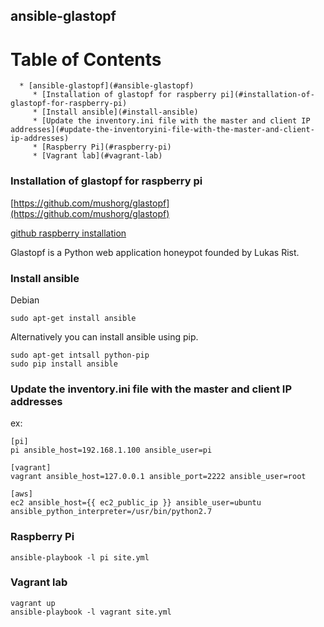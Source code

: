 ##  ansible-glastopf

Table of Contents
=================

      * [ansible-glastopf](#ansible-glastopf)
         * [Installation of glastopf for raspberry pi](#installation-of-glastopf-for-raspberry-pi)
         * [Install ansible](#install-ansible)
         * [Update the inventory.ini file with the master and client IP addresses](#update-the-inventoryini-file-with-the-master-and-client-ip-addresses)
         * [Raspberry Pi](#raspberry-pi)
         * [Vagrant lab](#vagrant-lab)

### Installation of glastopf for raspberry pi

[https://github.com/mushorg/glastopf](https://github.com/mushorg/glastopf)

[github raspberry installation](https://github.com/mushorg/glastopf/blob/master/docs/source/installation/installation_raspberry.rst)


Glastopf is a Python web application honeypot founded by Lukas Rist.

### Install ansible

Debian
```
sudo apt-get install ansible
```

Alternatively you can install ansible using pip.
```
sudo apt-get intsall python-pip
sudo pip install ansible
```

### Update the inventory.ini file with the master and client IP addresses

ex:
```
[pi]
pi ansible_host=192.168.1.100 ansible_user=pi

[vagrant]
vagrant ansible_host=127.0.0.1 ansible_port=2222 ansible_user=root

[aws]
ec2 ansible_host={{ ec2_public_ip }} ansible_user=ubuntu ansible_python_interpreter=/usr/bin/python2.7
```

### Raspberry Pi

```
ansible-playbook -l pi site.yml 
```

### Vagrant lab
```
vagrant up
ansible-playbook -l vagrant site.yml 
```
